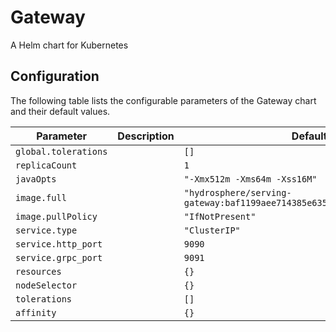 
Gateway
===========

A Helm chart for Kubernetes


## Configuration

The following table lists the configurable parameters of the Gateway chart and their default values.

| Parameter                | Description             | Default        |
| ------------------------ | ----------------------- | -------------- |
| `global.tolerations` |  | `[]` |
| `replicaCount` |  | `1` |
| `javaOpts` |  | `"-Xmx512m -Xms64m -Xss16M"` |
| `image.full` |  | `"hydrosphere/serving-gateway:baf1199aee714385e635dbfaee49e58954048da3"` |
| `image.pullPolicy` |  | `"IfNotPresent"` |
| `service.type` |  | `"ClusterIP"` |
| `service.http_port` |  | `9090` |
| `service.grpc_port` |  | `9091` |
| `resources` |  | `{}` |
| `nodeSelector` |  | `{}` |
| `tolerations` |  | `[]` |
| `affinity` |  | `{}` |





